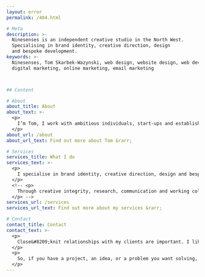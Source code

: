 ```yaml
---
layout: error
permalink: /404.html

# Meta
description: >-
  Ninesenses is an independent creative studio in the North West.
  Specialising in brand identity, creative direction, design
  and bespoke development.
keywords: >-
  Ninesenses, Tom Skarbek-Wazynski, web design, website design, web development, branding,
  digital marketing, online marketing, email marketing



## Content

# About
about_title: About
about_text: >-
  <p>
    I’m Tom, I work with ambitious individuals, start‑ups and established businesses. Planning, designing and building bespoke digital products and brands to help them thrive.
  </p>
about_url: /about
about_url_text: Find out more about Tom &rarr;

# Services
services_title: What I do
services_text: >-
  <p>
    I specialise in brand identity, creative direction, design and bespoke development.
  </p>
  <!-- <p>
    Through creative integrity, research, communication and working collaboratively with a wide range of creatives I produce high-quality solutions, that make things smarter, helpful, easy to use, beautiful and most importantly fun.
  </p> -->
services_url: /services
services_url_text: Find out more about my services &rarr;

# Contact
contact_title: Contact
contact_text: >-
  <p>
    Close&#8209;knit relationships with my clients are important. I like to work with you to ensure that together we create the best possible solution for you and your customers.
  </p>
  <p>
    So, if you have a project, an idea, or a problem you want solving, please drop me an email or call for a chat.
  </p>
---
```

